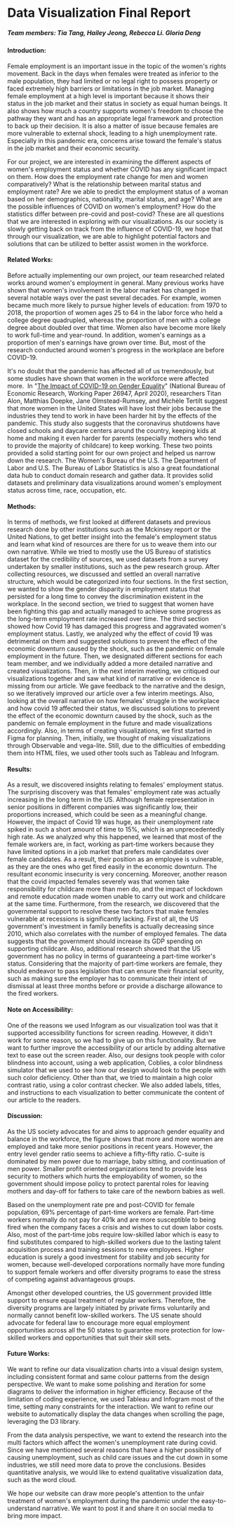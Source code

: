 # Data Visualization Final Report
##### Team members: Tia Tang, Hailey Jeong, Rebecca Li. Gloria Deng

  
#### Introduction: 

Female employment is an important issue in the topic of the women's rights movement. Back in the days when females were treated as inferior to the male population, they had limited or no legal right to possess property or faced extremely high barriers or limitations in the job market. Managing female employment at a high level is important because it shows their status in the job market and their status in society as equal human beings. It also shows how much a country supports women's freedom to choose the pathway they want and has an appropriate legal framework and protection to back up their decision. It is also a matter of issue because females are more vulnerable to external shock, leading to a high unemployment rate. Especially in this pandemic era, concerns arise toward the female's status in the job market and their economic security.

For our project, we are interested in examining the different aspects of women's employment status and whether COVID has any significant impact on them. How does the employment rate change for men and women comparatively? What is the relationship between marital status and employment rate? Are we able to predict the employment status of a woman based on her demographics, nationality, marital status, and age? What are the possible influences of COVID on women's employment? How do the statistics differ between pre-covid and post-covid? These are all questions that we are interested in exploring with our visualizations. As our society is slowly getting back on track from the influence of COVID-19, we hope that through our visualization, we are able to highlight potential factors and solutions that can be utilized to better assist women in the workforce.

#### Related Works:

Before actually implementing our own project, our team researched related works around women's employment in general. Many previous works have shown that women's involvement in the labor market has changed in several notable ways over the past several decades. For example, women became much more likely to pursue higher levels of education: from 1970 to 2018, the proportion of women ages 25 to 64 in the labor force who held a college degree quadrupled, whereas the proportion of men with a college degree about doubled over that time. Women also have become more likely to work full-time and year-round. In addition, women's earnings as a proportion of men's earnings have grown over time. But, most of the research conducted around women's progress in the workplace are before COVID-19.

It's no doubt that the pandemic has affected all of us tremendously, but some studies have shown that women in the workforce were affected more.  In "[The Impact of COVID-19 on Gender Equality](https://www.nber.org/papers/w26947.pdf)" (National Bureau of Economic Research, Working Paper 26947, April 2020), researchers Titan Alon, Matthias Doepke, Jane Olmstead-Rumsey, and Michèle Tertilt suggest that more women in the United States will have lost their jobs because the industries they tend to work in have been harder hit by the effects of the pandemic. This study also suggests that the coronavirus shutdowns have closed schools and daycare centers around the country, keeping kids at home and making it even harder for parents (especially mothers who tend to provide the majority of childcare) to keep working. These two points provided a solid starting point for our own project and helped us narrow down the research. The Women's Bureau of the U.S. The Department of Labor and U.S. The Bureau of Labor Statistics is also a great foundational data hub to conduct domain research and gather data. It provides solid datasets and preliminary data visualizations around women's employment status across time, race, occupation, etc.

#### Methods:

In terms of methods, we first looked at different datasets and previous research done by other institutions such as the Mckinsey report or the United Nations, to get better insight into the female's employment status and learn what kind of resources are there for us to weave them into our own narrative. While we tried to mostly use the US Bureau of statistics dataset for the credibility of sources, we used datasets from a survey undertaken by smaller institutions, such as the pew research group. After collecting resources, we discussed and settled an overall narrative structure, which would be categorized into four sections. In the first section, we wanted to show the gender disparity in employment status that persisted for a long time to convey the discrimination existent in the workplace. In the second section, we tried to suggest that women have been fighting this gap and actually managed to achieve some progress as the long-term employment rate increased over time. The third section showed how Covid 19 has damaged this progress and aggravated women's employment status. Lastly, we analyzed why the effect of covid 19 was detrimental on them and suggested solutions to prevent the effect of the economic downturn caused by the shock, such as the pandemic on female employment in the future. Then, we designated different sections for each team member, and we individually added a more detailed narrative and created visualizations. Then, in the next interim meeting, we critiqued our visualizations together and saw what kind of narrative or evidence is missing from our article. We gave feedback to the narrative and the design, so we iteratively improved our article over a few interim meetings. Also, looking at the overall narrative on how females' struggle in the workplace and how covid 19 affected their status, we discussed solutions to prevent the effect of the economic downturn caused by the shock, such as the pandemic on female employment in the future and made visualizations accordingly. Also, in terms of creating visualizations, we first started in Figma for planning. Then, initially, we thought of making visualizations through Observable and vega-lite. Still, due to the difficulties of embedding them into HTML files, we used other tools such as Tableau and Infogram.

#### Results:

As a result, we discovered insights relating to females' employment status. The surprising discovery was that females' employment rate was actually increasing in the long term in the US. Although female representation in senior positions in different companies was significantly low, their proportions increased, which could be seen as a meaningful change. However, the impact of Covid 19 was huge, as their unemployment rate spiked in such a short amount of time to 15%, which is an unprecedentedly high rate. As we analyzed why this happened, we learned that most of the female workers are, in fact, working as part-time workers because they have limited options in a job market that prefers male candidates over female candidates. As a result, their position as an employee is vulnerable, as they are the ones who get fired easily in the economic downturn. The resultant economic insecurity is very concerning. Moreover, another reason that the covid impacted females severely was that women take responsibility for childcare more than men do, and the impact of lockdown and remote education made women unable to carry out work and childcare at the same time. Furthermore, from the research, we discovered that the governmental support to resolve these two factors that make females vulnerable at recessions is significantly lacking. First of all, the US government's investment in family benefits is actually decreasing since 2010, which also correlates with the number of employed females. The data suggests that the government should increase its GDP spending on supporting childcare. Also, additional research showed that the US government has no policy in terms of guaranteeing a part-time worker's status. Considering that the majority of part-time workers are female, they should endeavor to pass legislation that can ensure their financial security, such as making sure the employer has to communicate their intent of dismissal at least three months before or provide a discharge allowance to the fired workers.

#### Note on Accessibility:

One of the reasons we used Infogram as our visualization tool was that it supported accessibility functions for screen reading. However, it didn't work for some reason, so we had to give up on this functionality. But we want to further improve the accessibility of our article by adding alternative text to ease out the screen reader. Also, our designs took people with color blindness into account, using a web application, Coblies, a color blindness simulator that we used to see how our design would look to the people with such color deficiency. Other than that, we tried to maintain a high color contrast ratio, using a color contrast checker. We also added labels, titles, and instructions to each visualization to better communicate the content of our article to the readers.

#### Discussion:

As the US society advocates for and aims to approach gender equality and balance in the workforce, the figure shows that more and more women are employed and take more senior positions in recent years. However, the entry level gender ratio seems to achieve a fifty-fifty ratio. C-suite is dominated by men power due to marriage, baby sitting, and continuation of men power. Smaller profit oriented organizations tend to provide less security to mothers which hurts the employability of women, so the government should impose policy to protect parental roles for leaving mothers and day-off for fathers to take care of the newborn babies as well.

Based on the unemployment rate pre and post-COVID for female population, 69% percentage of part-time workers are female. Part-time workers normally do not pay for 401k and are more susceptible to being fired when the company faces a crisis and wishes to cut down labor costs. Also, most of the part-time jobs require low-skilled labor which is easy to find substitutes compared to high-skilled workers due to the lasting talent acquisition process and training sessions to new employees. Higher education is surely a good investment for stability and job security for women, because well-developed corporations normally have more funding to support female workers and offer diversity programs to ease the stress of competing against advantageous groups.

Amongst other developed countries, the US government provided little support to ensure equal treatment of regular workers. Therefore, the diversity programs are largely initiated by private firms voluntarily and normally cannot benefit low-skilled workers. The US senate should advocate for federal law to encourage more equal employment opportunities across all the 50 states to guarantee more protection for low-skilled workers and opportunities that suit their skill sets.

#### Future Works:

We want to refine our data visualization charts into a visual design system, including consistent format and same colour patterns from the design perspective. We want to make some polishing and iteration for some diagrams to deliver the information in higher efficiency. Because of the limitation of coding experience, we used Tableau and Infogram most of the time, setting many constraints for the interaction. We want to refine our website to automatically display the data changes when scrolling the page, leveraging the D3 library.

From the data analysis perspective, we want to extend the research into the multi factors which affect the women's unemployment rate during covid. Since we have mentioned several reasons that have a higher possibility of causing unemployment, such as child care issues and the cut down in some industries, we still need more data to prove the conclusions. Besides quantitative analysis, we would like to extend qualitative visualization data, such as the word cloud.

We hope our website can draw more people's attention to the unfair treatment of women's employment during the pandemic under the easy-to-understand narrative. We want to post it and share it on social media to bring more impact.
